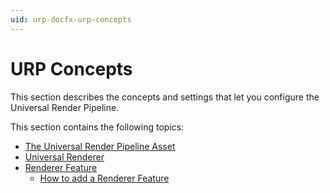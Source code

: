 ```yaml
---
uid: urp-docfx-urp-concepts
---
```

# URP Concepts

This section describes the concepts and settings that let you configure the Universal Render Pipeline.

This section contains the following topics:

* [The Universal Render Pipeline Asset](universalrp-asset.md)
* [Universal Renderer](urp-universal-renderer.md)
* [Renderer Feature](urp-renderer-feature.md)
    * [How to add a Renderer Feature](urp-renderer-feature-how-to-add.md)
